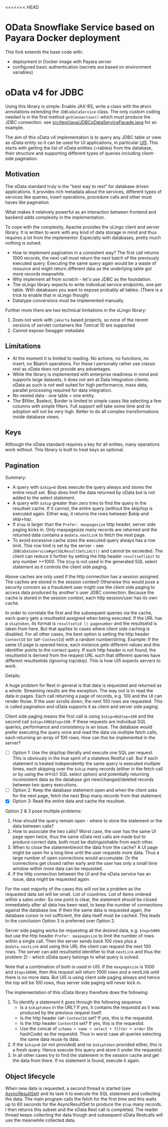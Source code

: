 <<<<<<< HEAD
# OData Snowflake Service based on Payara Docker deployment

This fork extends the base code with:
- deployment in Docker image with Payara server
- configured basic authentication (secrets are based on environment variables)


# oData v4 for JDBC

Using this library is simple: Enable JAX-RS, write a class with the `@Path` annotations extending the `JDBCoDataService` class.
The only custom coding needed is in the first method `getConnection()` which must produce the JDBC connection.
see [src/test/java/JDBCoDataServiceFacade.java](https://github.com/rtdi/JDBCoData/blob/master/src/test/java/JDBCoDataServiceFacade.java) for an  example.

The aim of this oData v4 implementation is to query any JDBC table or view as oData entity so it can be used for UI applications, in particular [UI5](https://github.com/SAP/openui5). This starts with getting the list of oData entities (=tables) from the database, their structure and supporting different types of queries including client-side pagination.

## Motivation

The oData standard truly is the "best way to rest" for database driven applications. It provides rich metadata about the services, different types of services like queries, insert operations, procedure calls and other must haves like pagination.

What makes it relatively powerful as an interaction between frontend and backend adds complexity in the implementation.

To cope with the complexity, Apache provides the oLingo client and server library. It is written to work with any kind of data storage in mind and thus requires a lot from the implementor. Especially with databases, pretty much nothing is solved.

* How to implement pagination in a consistent way? The first call returns 1000 records, the next call must return the next batch of the previously executed query. Executing the same query again would be a waste of resource and might return different data as the underlying table got more records meanwhile.
* Why implement all from scratch - let's use JDBC as the foundation.
* The oLingo library expects to write individual service endpoints, one per table. With databases you want to expose probably all tables. (There is a trick to enable that in oLingo though)
* Datatype conversions must be implemented manually.

Further more there are two technical limitations in the oLingo library:
1. Does not work with `jakarta` based projects, so none of the recent versions of servlet containers like Tomcat 10 are supported
2. Cannot expose Swagger metadata


## Limitations

- At the moment it is limited to reading. No actions, no functions, no insert, no $batch operations. For these I personally rather use classic rest as oData does not provide any advantages.
- While the library is implemented with enterprise readiness in mind and supports large datasets, it does not aim at Data Integration clients. oData as such is not well suited for high performance, mass data, parallel processing required for data integration.
- No nested data - one table = one entity.
- The $filter, $select, $order is limited to simple cases like selecting a few columns with simple filters. Full support will take some time and its adoption will not be very high. Better to do all complex transformations inside database views.


## Keys

Although the oData standard requires a key for all entites, many operations work without. This library is built to treat keys as optional.


## Pagination

Summary:

 - A query with `$skip=0` does execute the query always and stores the entire result set. $top does limit the data returned by oData but is not added to the select statement.
 - A query with `$skip` greater than zero tries to find the query in the resultset cache. If it cannot, the entire query (without the skip/top is executed again. Either way, it returns the rows between $skip and $skip+$top.
 - If `$top` is larger than the `Prefer: maxpagesize` http header, server side paging kicks in. Only maxpagesize many records are returned and the returned data contains a `@odata.nextLink` to fetch the next page.
 - To avoid excessive cache sizes the executed query always has a row limit. This row limit is set by the server - see `JDBCoDataService#getSQLResultSetLimit()` and cannot  be exceeded. The client can reduce it further by setting the http header `resultsetlimit` to any number &gt;=1000. The `$top` is not used in the generated SQL select statement as it controls the client side paging.
 
Above caches are only used if the http connection has a session assigned. The caches are stored in the session context! Otherwise this would pose a security concern as a fraudulent user might use the client side paging to access data produced by another's user JDBC connection. Because the cache is stored in the session context, each http session/user has its own cache.

In order to correlate the first and the subsequent queries via the cache, each query gets a resultsetid assigned when being executed.
If the URL has a `skiptoken`, its format is `resultsetid || pagenumber` and the resultsetid is taken from here. But that applies to cases where client side caching is disabled.
For all other cases, the best option is setting the http header `ContextId` (or `SAP-ContextId`) with a random number/string. Example: If the same UI page is opened twice, each instance gets different values and this identifier points to the correct query.
If such http header is not found, the resultsetid is derived from the request URL such that different queries have different resultsetids (ignoring top/skip). This is how UI5 expects servers to work.


Details:

A huge problem for Rest in general is that data is requested and returned as a whole. Streaming results are the exception.
The way out is to read the data in pages. Each call returning a page of records, e.g. 100 and the UI can render those. If the user scrolls down, the next 100 rows are requested.
This is called pagination and oData supports it as client and server side paging.

Client side paging means the first call is using `$skip=0&$top=100` and the second call `$skip=100&$top=100`. 
If these requests are individual SQL queries, performance and consistency is an issue. The database would prefer executing the query once and read the data via multiple fetch calls, each returning an array of 100 rows.
How can this be implemented in the server?

 - [ ] Option 1: Use the skip/top literally and execute one SQL per request. This is obviously in the true spirit of a stateless Restful call. But if each statement is treated independently the same query is executed multiple times, each skipping over the `$skip` many records (either in the fetch call or by using the `OFFSET` SQL select option) and potentially returning inconsistent data as the database got new/changed/deleted records between two query executions.
 - [ ] Option 2: Keep the database statement open and when the client asks for the next page, fetch the next $top many records from that statement.
 - [x] Option 3: Read the entire data and cache the resultset.

Option 2 & 3 pose multiple problems:
1. How should the query remain open - where to store the statement or the data between calls?
2. How to associate the two calls? Worst case, the user has the same UI page open twice, thus the same oData rest calls are made but to produce correct data, both must be distinguishable from each other.
3. When to close the statement/evict the data from the cache? A UI page might be open for a long time until the user requests more data. Thus a large number of open connections would accumulate. Or the connections get closed rather early and the user has only a small time window within more data can be requested.
4. If the http connection between the UI and the oData service has an issue, data might be requested again.

For the vast majority of the cases this will not be a problem as the requested data set will be small. List of countries. List of items ordered within a sales order. So one point is clear, the statement should be closed immediately after all data has been read, to keep the number of connections against the database low. If then the same data is requested again, the database cursor is not sufficient, the data itself must be cached.
This leads to the conclusion Option 3 is preferred over Option 2.


Server side paging works be requesting all the desired data, e.g. `$top=5000` but use the http header `Prefer: maxpagesize` to limit the number of rows within a single call. Then the server sends back 100 rows plus a `@odata.nextLink` and using this URL the client can request the next 100 rows. The server can add resultsetid identifier to that `nextLink` and thus the problem 2) - which oData query belongs to what query is solved.

Note that a combination of both is used in UI5. If the `maxpagesize` is 1000 and `$top=10000`, then this request will return 1000 rows and a nextLink until there is no more data. But UI5 is using client side paging always and hence the top will be 100 rows, thus server side paging will never kick in.

The implementation of this oData library therefore does the following:

1. To identify a statement it goes through the following sequence
   - Is a `$skiptoken` in the URL? If yes, it contains the requestid as it was produced by the previous request itself.
   - Is the http header `SAP-ContextId` set? If yes, this is the requestid.
   - Is the http header `ContextId` set? If yes, this is the requestid.
   - Use the concat of `schema + name + select + filter + order` (its hashCode) as the requestid. Thus in worst case all queries selecting the same data reuse its data.
2. If the `$skip=0` (or not provided) and no `$skiptoken` provided either, this is a fresh query. Hence execute this query and store it under the requestid.
3. In all other cases try to find the statement in the session cache and get the data from there. If no statement is found, execute it again.


## Object lifecycle

When new data is requested, a second thread is started (see [AsyncResultSet](https://github.com/rtdi/JDBCoData/blob/master/src/main/java/io/rtdi/appcontainer/odata/AsyncResultSet.java)) and its task it to execute the SQL statement and collecting the data. The main program calls the fetch for the first time and this waits up to 60 seconds for the AsyncResultSet to produce the `$top` many records. I then returns this subset and the oData Rest call is completed. 
The reader thread keeps collecting the data though and subsequent oData Restcalls will use the meanwhile collected data.


